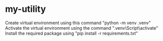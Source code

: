 # my-utility
Create virtual environment using this command "python -m venv .venv"
Activate the virtual environment using the command ".venv\Script\activate"
Install the required package using "pip install -r requirements.txt"
